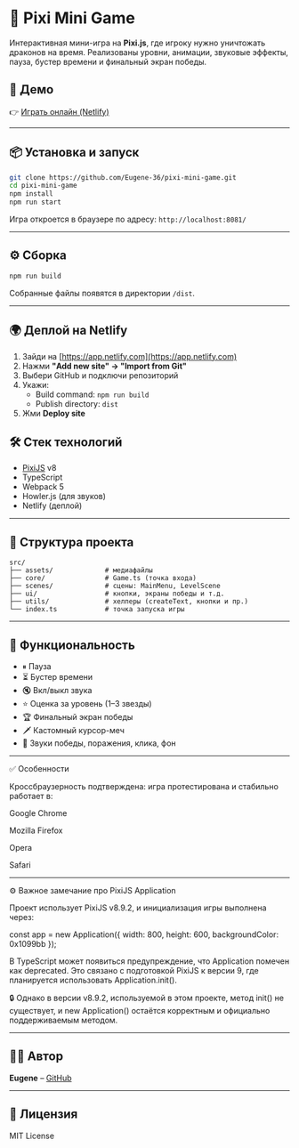 # 🐉 Pixi Mini Game

Интерактивная мини-игра на **Pixi.js**, где игроку нужно уничтожать драконов на время. Реализованы уровни, анимации, звуковые эффекты, пауза, бустер времени и финальный экран победы.

## 🚀 Демо

👉 [Играть онлайн (Netlify)](https://dragonignis.netlify.app/)

---

## 📦 Установка и запуск

```bash
git clone https://github.com/Eugene-36/pixi-mini-game.git
cd pixi-mini-game
npm install
npm run start
```

Игра откроется в браузере по адресу: `http://localhost:8081/`

---

## ⚙️ Сборка

```bash
npm run build
```

Собранные файлы появятся в директории `/dist`.

---

## 🌍 Деплой на Netlify

1. Зайди на [https://app.netlify.com](https://app.netlify.com)
2. Нажми **"Add new site" → "Import from Git"**
3. Выбери GitHub и подключи репозиторий
4. Укажи:
   - Build command: `npm run build`
   - Publish directory: `dist`
5. Жми **Deploy site**

## 🛠 Стек технологий

- [PixiJS](https://pixijs.com/) v8
- TypeScript
- Webpack 5
- Howler.js (для звуков)
- Netlify (деплой)

---

## 📁 Структура проекта

```
src/
├── assets/             # медиафайлы
├── core/               # Game.ts (точка входа)
├── scenes/             # сцены: MainMenu, LevelScene
├── ui/                 # кнопки, экраны победы и т.д.
├── utils/              # хелперы (createText, кнопки и пр.)
└── index.ts            # точка запуска игры
```

---

## 🧪 Функциональность

- ⏸ Пауза
- ⏳ Бустер времени
- 🔇 Вкл/выкл звука
- ⭐ Оценка за уровень (1–3 звезды)
- 🏆 Финальный экран победы
- 🗡 Кастомный курсор-меч
- 🎵 Звуки победы, поражения, клика, фон


---

✅ Особенности

Кроссбраузерность подтверждена: игра протестирована и стабильно работает   в:

Google Chrome

Mozilla Firefox

Opera

Safari


---

⚙️ Важное замечание про PixiJS Application

Проект использует PixiJS v8.9.2, и инициализация игры выполнена через:

const app = new Application({ width: 800, height: 600, backgroundColor: 0x1099bb });

В TypeScript может появиться предупреждение, что Application помечен как deprecated. Это связано с подготовкой PixiJS к версии 9, где планируется использовать Application.init().

🔒 Однако в версии v8.9.2, используемой в этом проекте, метод init() не существует, и new Application() остаётся корректным и официально поддерживаемым методом.

---

## 👨‍💻 Автор

**Eugene** – [GitHub](https://github.com/Eugene-36)

---

## 📜 Лицензия

MIT License
